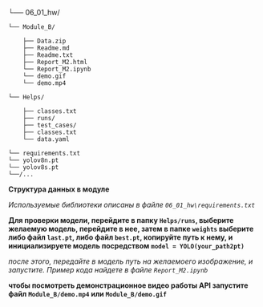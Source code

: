 └── 06_01_hw/

    └── Module_B/     

        ├── Data.zip    
        ├── Readme.md       
        ├── Readme.txt        
        ├── Report_M2.html          
        └── Report_M2.ipynb  
        └── demo.gif
        └── demo.mp4

    └── Helps/     

        ├── classes.txt
        ├── runs/
        ├── test_cases/
        ├── classes.txt
        └── data.yaml

    └── requirements.txt  
    └── yolov8n.pt
    └── yolov8s.pt
    └──/...
    
**Структура данных в модуле**

*Используемые библиотеки описаны в файле `06_01_hw\requirements.txt`*

**Для проверки модели, перейдите в папку `Helps/runs`, выберите желаемую модель, перейдите в нее, затем в папке `weights` выберите либо файл `last.pt`, либо файл `best.pt`, копируйте путь к нему, и инициализируете модель посредством `model = YOLO(your_path2pt)`**

*после этого, передайте в модель путь на желаемоего изображение, и запустите. Пример кода найдете в файле `Report_M2.ipynb`*

**чтобы посмотреть демонстрационное видео работы API запустите файл `Module_B/demo.mp4` или `Module_B/demo.gif`**